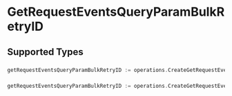 # GetRequestEventsQueryParamBulkRetryID


## Supported Types

### 

```go
getRequestEventsQueryParamBulkRetryID := operations.CreateGetRequestEventsQueryParamBulkRetryIDStr(string{/* values here */})
```

### 

```go
getRequestEventsQueryParamBulkRetryID := operations.CreateGetRequestEventsQueryParamBulkRetryIDArrayOfstr([]string{/* values here */})
```

